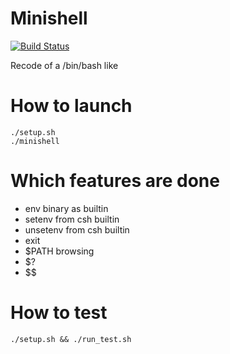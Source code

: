 # Minishell


[![Build Status](https://travis-ci.org/JulienBalestra/minishell.svg?branch=master)](https://travis-ci.org/JulienBalestra/minishell)


Recode of a /bin/bash like

# How to launch


	./setup.sh
	./minishell


# Which features are done

* env binary as builtin
* setenv from csh builtin
* unsetenv from csh builtin
* exit
* $PATH browsing
* $?
* $$

# How to test


	./setup.sh && ./run_test.sh